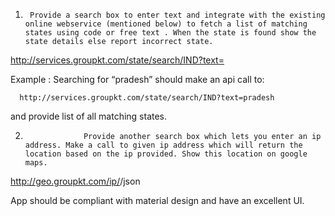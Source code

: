 

1.      Provide a search box to enter text and integrate with the existing online webservice (mentioned below) to fetch a list of matching states using code or free text . When the state is found show the state details else report incorrect state.
http://services.groupkt.com/state/search/IND?text=<search-text>

Example : Searching for “pradesh” should make an api call to:

      http://services.groupkt.com/state/search/IND?text=pradesh

and provide list of all matching states.

2.                  Provide another search box which lets you enter an ip address. Make a call to given ip address which will return the location based on the ip provided. Show this location on google maps.
http://geo.groupkt.com/ip/<ip-address>/json
 
App should be compliant with material design and have an excellent UI.
